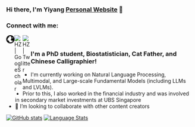 ### Hi there, I'm Yiyang [Personal Website][website] 👋



### Connect with me:

[<img align="left" alt="HZ" width="22px" src="https://raw.githubusercontent.com/iconic/open-iconic/master/svg/globe.svg" />][website]
[<img align="left" alt="HZ | GoogleScholar" width="22px" src="https://cdn.jsdelivr.net/npm/simple-icons@v3/icons/googlescholar.svg" />][GoogleScholar]
[<img align="left" alt="HZ | Twitter" width="22px" src="https://cdn.jsdelivr.net/npm/simple-icons@v3/icons/twitter.svg" />][twitter]


<br />



### I'm a PhD student, Biostatistician, Cat Father, and Chinese Calligraphier!
- I'm currently working on Natural Language Processing, Multimodal, and Large-scale Fundamental Models (including LLMs and LVLMs).
- Prior to this, I also worked in the financial industry and was involved in secondary market investments at UBS Singapore
- 👯 I’m looking to collaborate with other content creators




[![GitHub stats](https://github-readme-stats.vercel.app/api?username=YiyangZhou&count_private=true&theme=vue&show_icons=true)]()
[![Language Stats](https://github-readme-stats.vercel.app/api/top-langs/?username=YiyangZhou&langs_count=8&theme=vue&layout=compact)]()



[website]: https://yiyangzhou.github.io/
[twitter]: https://twitter.com/AiYiyangZ
[GoogleScholar]: https://scholar.google.com.hk/citations?user=6KltFMAAAAAJ&hl=zh-CN
